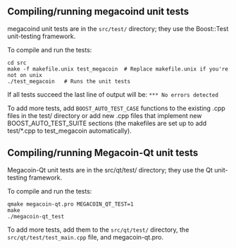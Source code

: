 Compiling/running megacoind unit tests
------------------------------------

megacoind unit tests are in the `src/test/` directory; they
use the Boost::Test unit-testing framework.

To compile and run the tests:

	cd src
	make -f makefile.unix test_megacoin  # Replace makefile.unix if you're not on unix
	./test_megacoin   # Runs the unit tests

If all tests succeed the last line of output will be:
`*** No errors detected`

To add more tests, add `BOOST_AUTO_TEST_CASE` functions to the existing
.cpp files in the test/ directory or add new .cpp files that
implement new BOOST_AUTO_TEST_SUITE sections (the makefiles are
set up to add test/*.cpp to test_megacoin automatically).


Compiling/running Megacoin-Qt unit tests
---------------------------------------

Megacoin-Qt unit tests are in the src/qt/test/ directory; they
use the Qt unit-testing framework.

To compile and run the tests:

	qmake megacoin-qt.pro MEGACOIN_QT_TEST=1
	make
	./megacoin-qt_test

To add more tests, add them to the `src/qt/test/` directory,
the `src/qt/test/test_main.cpp` file, and megacoin-qt.pro.
